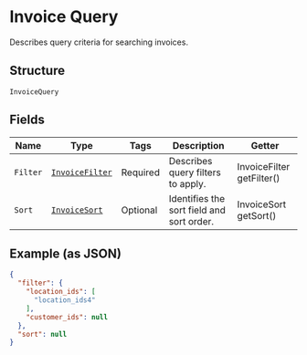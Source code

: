 
# Invoice Query

Describes query criteria for searching invoices.

## Structure

`InvoiceQuery`

## Fields

| Name | Type | Tags | Description | Getter |
|  --- | --- | --- | --- | --- |
| `Filter` | [`InvoiceFilter`](../../doc/models/invoice-filter.md) | Required | Describes query filters to apply. | InvoiceFilter getFilter() |
| `Sort` | [`InvoiceSort`](../../doc/models/invoice-sort.md) | Optional | Identifies the sort field and sort order. | InvoiceSort getSort() |

## Example (as JSON)

```json
{
  "filter": {
    "location_ids": [
      "location_ids4"
    ],
    "customer_ids": null
  },
  "sort": null
}
```


